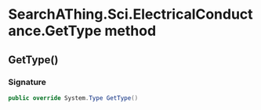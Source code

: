 # SearchAThing.Sci.ElectricalConductance.GetType method
## GetType()
### Signature
```csharp
public override System.Type GetType()
```
